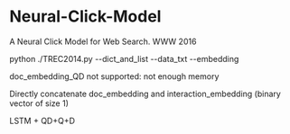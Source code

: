 # Neural-Click-Model
A Neural Click Model for Web Search. WWW 2016

python ./TREC2014.py --dict_and_list --data_txt --embedding

doc_embedding_QD not supported: not enough memory

Directly concatenate doc_embedding and interaction_embedding (binary vector of size 1)

LSTM + QD+Q+D
